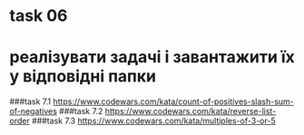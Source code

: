# task 06

# реалізувати задачі і завантажити їх у відповідні папки
###task 7.1
https://www.codewars.com/kata/count-of-positives-slash-sum-of-negatives
###task 7.2
https://www.codewars.com/kata/reverse-list-order
###task 7.3
https://www.codewars.com/kata/multiples-of-3-or-5
